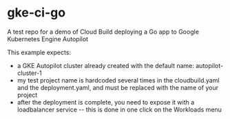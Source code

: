 # gke-ci-go
A test repo for a demo of Cloud Build deploying a Go app to Google Kubernetes Engine Autopilot

This example expects:
- a GKE Autopilot cluster already created with the default name: autopilot-cluster-1
- my test project name is hardcoded several times in the cloudbuild.yaml and the deployment.yaml, and must be replaced with the name of your project
- after the deployment is complete, you need to expose it with a loadbalancer service -- this is done in one click on the Workloads menu
 
